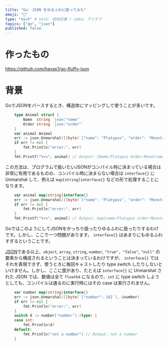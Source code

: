 ```yaml
---
title: "Go: JSON をゆるふわに扱ってみた"
emoji: "🌟"
type: "tech" # tech: 技術記事 / idea: アイデア
topics: ["go", "json"]
published: false
---
```


# 作ったもの
https://github.com/hayas1/go-fluffy-json

# 背景
GoでJSONをパースするとき、構造体にマッピングして使うことが多いです。
```go
	type Animal struct {
		Name  string `json:"name"`
		Order string `json:"order"`
	}
	var animal Animal
	err := json.Unmarshal([]byte(`{"name": "Platypus", "order": "Monotremata"}`), &animal)
	if err != nil {
		fmt.Println("error:", err)
	}
	fmt.Printf("%+v", animal) // Output: {Name:Platypus Order:Monotremata}
```

この方法は、プログラムで扱いたいJSONがコンパイル時に決まっている場合は非常に有用であるものの、コンパイル時に決まらない場合は `interface{}` に Unmarshal して、例えば `map[string]interface{}` などの形で処理することになります。
```go
	var animal map[string]interface{}
	err := json.Unmarshal([]byte(`{"name": "Platypus", "order": "Monotremata"}`), &animal)
	if err != nil {
		fmt.Println("error:", err)
	}
	fmt.Printf("%+v", animal) // Output: map[name:Platypus order:Monotremata]
```

GoではこのようにしてJSONをかっちり扱ったりゆるふわに扱ったりするわけです。しかし、ここで一つ問題があります。 `interface{}` はあまりにもゆるふわすぎるということです。

[JSON](https://www.json.org/)である以上、`object`, `array`, `string`, `number`, `"true", "false"`, `"null"` の要素から構成されるということは決まっているわけですが、 `interface{}` ではそれを表現できず、使うときに毎回キャストしたり type switch したりしないといけません。しかし、ここに罠があり、たとえば `interface{}` に Unmarshal された JSON では、数値は全て `float64` になるので、`int` に type switch しようとしても、コンパイルは通るのに実行時にはその case は実行されません。
```go
	var number map[string]interface{}
	err := json.Unmarshal([]byte(`{"number": 16}`), &number)
	if err != nil {
		fmt.Println("error:", err)
	}
	switch d := number["number"].(type) {
	case int:
		fmt.Println(d)
	default:
		fmt.Println("not a number") // Output: not a number
	}
```
